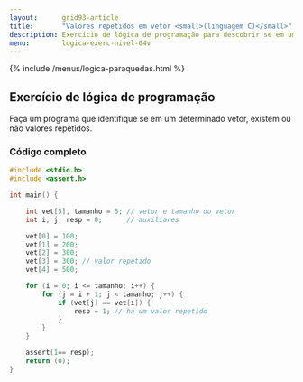 ```yaml
---
layout:      grid93-article
title:       "Valores repetidos em vetor <small>(linguagem C)</small>"
description: Exercício de lógica de programação para descobrir se em um determinado vetor existem ou não valores repetidos.
menu:        logica-exerc-nivel-04v
---
```


{% include /menus/logica-paraquedas.html %}

Exercício de lógica de programação
---

Faça um programa que identifique se em um determinado vetor, existem ou não valores repetidos.


### Código completo

```c
#include <stdio.h>
#include <assert.h>

int main() {

    int vet[5], tamanho = 5; // vetor e tamanho do vetor
    int i, j, resp = 0;      // auxiliares

    vet[0] = 100;
    vet[1] = 200;
    vet[2] = 300;
    vet[3] = 300; // valor repetido
    vet[4] = 500;

    for (i = 0; i <= tamanho; i++) {
        for (j = i + 1; j < tamanho; j++) {
            if (vet[j] == vet[i]) {
                resp = 1; // há um valor repetido
            }
        }
    }

    assert(1== resp);
    return (0);
}
```